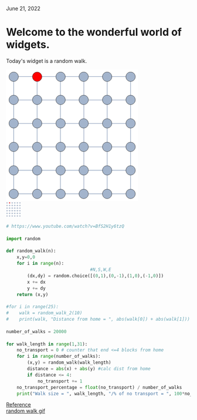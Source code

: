 June 21, 2022  

Welcome to the wonderful world of widgets.  
==========================================

Today's widget is a random walk.

![random walk](https://raw.githubusercontent.com/iceboxice/iceboxice.github.io/main/_posts/img/random_walk.gif)  
<img src="https://raw.githubusercontent.com/iceboxice/iceboxice.github.io/main/_posts/img/random_walk.gif" width="40" height="40" />  

```python
# https://www.youtube.com/watch?v=BfS2H1y6tzQ

import random

def random_walk(n):
    x,y=0,0
    for i in range(n):
                                #N,S,W,E
        (dx,dy) = random.choice([(0,1),(0,-1),(1,0),(-1,0)])
        x += dx
        y += dy
    return (x,y)

#for i in range(25):
#    walk = random_walk_2(10)
#    print(walk, "Distance from home = ", abs(walk[0]) + abs(walk[1]))

number_of_walks = 20000

for walk_length in range(1,31):
    no_transport = 0 # counter that end <=4 blocks from home
    for i in range(number_of_walks):
        (x,y) = random_walk(walk_length)
        distance = abs(x) + abs(y) #calc dist from home
        if distance <= 4:
            no_transport += 1
    no_transport_percentage = float(no_transport) / number_of_walks
    print("Walk size = ", walk_length, "/% of no transport = ", 100*no_transport_percentage)
```
<ins>Reference</ins>  
[random walk gif](https://mathematica.stackexchange.com/questions/156626/generate-random-walk-on-a-graph)